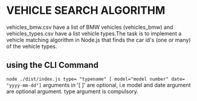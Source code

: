 # VEHICLE SEARCH ALGORITHM

vehicles_bmw.csv have a list of BMW vehicles (vehicles_bmw) and vehicles_types.csv have a list vehicle types.The task is to implement a vehicle matching algorithm in Node.js that finds the car id's (one or many) of the vehicle types.

## using the CLI Command

`node ./dist/index.js type= "typename" [ model="model number" date= "yyyy-mm-dd"]`
arguments in '[ ]' are optional, i.e model and date argument are optional argument. type argument is compulsory.
